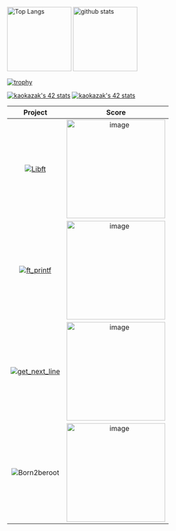<!--
<picture>
  <source media="(prefers-color-scheme: dark)" srcset="https://raw.githubusercontent.com/Gatoll/Gatoll/output/github-contribution-grid-snake-dark.svg">
  <source media="(prefers-color-scheme: light)" srcset="https://raw.githubusercontent.com/Gatoll/Gatoll/output/github-contribution-grid-snake.svg">
  <img alt="github contribution grid snake animation" src="https://raw.githubusercontent.com/Gatoll/Gatoll/output/github-contribution-grid-snake.svg">
</picture>
-->

<p align="left">
  <img alt="Top Langs" height="150px" src="https://github-readme-stats.vercel.app/api/top-langs/?username=Gatoll&layout=compact&show_icons=true&theme=merko&title_color=00cc00" />
  <img alt="github stats" height="150px" src="https://github-readme-stats.vercel.app/api?username=Gatoll&theme=merko&show_icons=ture&title_color=00cc00" />
</p>

 [![trophy](https://github-profile-trophy.vercel.app/?username=Gatoll&theme=matrix&column=5)](https://github.com/ryo-ma/github-profile-trophy)

 [![kaokazak's 42 stats](https://badge42.coday.fr/api/v2/clvkv4lpp3585701p4ami8i83a/stats?cursusId=9&coalitionId=63)](https://github.com/Coday-meric/badge42)
 [![kaokazak's 42 stats](https://badge42.coday.fr/api/v2/clvkv4lpp3585701p4ami8i83a/stats?cursusId=21&coalitionId=309)](https://github.com/Coday-meric/badge42)

<a href="https://github.com/Coday-meric/badge42"></a>

| Project | Score |
| :---: | :---: |
| [![Libft](https://github.com/Gatoll/42-project-badges/blob/main/badges/libftm.png)](https://github.com/Gatoll/42cursus-libft) | <img width="230" alt="image" src="https://github.com/Mori062/42/assets/110565242/fc7d4bc1-8688-4e8c-bbd8-257b21796088"> |
| [![ft_printf](https://github.com/Gatoll/42-project-badges/blob/main/badges/ft_printfe.png)](https://github.com/Gatoll/42cursus-ft_printf) | <img width="230" alt="image" src="https://github.com/Mori062/42/assets/110565242/b222da77-329b-4622-8b30-01e82537c276"> |
| [![get_next_line](https://github.com/Gatoll/42-project-badges/blob/main/badges/get_next_linem.png)](https://github.com/Gatoll/42cursus-GetNextLine) | <img width="230" alt="image" src="https://github.com/Mori062/42/assets/110565242/fc7d4bc1-8688-4e8c-bbd8-257b21796088"> |
| ![Born2beroot](https://github.com/Gatoll/42-project-badges/blob/main/badges/born2berootn.png) | <img width="230" alt="image" src="https://github.com/Mori062/42/assets/110565242/2d0d512e-dcd3-4cdf-bb6c-05c88af89de3"> |
